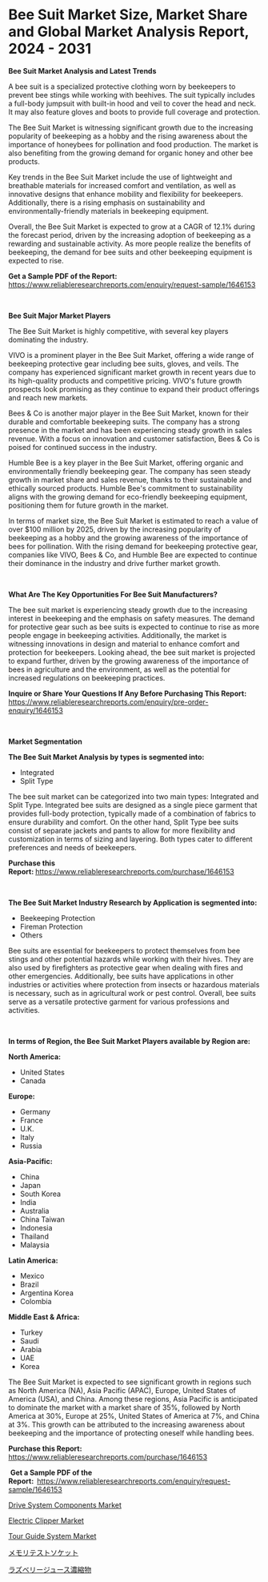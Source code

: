 <p><h1>Bee Suit Market Size, Market Share and Global Market Analysis Report, 2024 - 2031</h1></p><p><strong>Bee Suit Market Analysis and Latest Trends</strong></p>
<p><p>A bee suit is a specialized protective clothing worn by beekeepers to prevent bee stings while working with beehives. The suit typically includes a full-body jumpsuit with built-in hood and veil to cover the head and neck. It may also feature gloves and boots to provide full coverage and protection.</p><p>The Bee Suit Market is witnessing significant growth due to the increasing popularity of beekeeping as a hobby and the rising awareness about the importance of honeybees for pollination and food production. The market is also benefiting from the growing demand for organic honey and other bee products.</p><p>Key trends in the Bee Suit Market include the use of lightweight and breathable materials for increased comfort and ventilation, as well as innovative designs that enhance mobility and flexibility for beekeepers. Additionally, there is a rising emphasis on sustainability and environmentally-friendly materials in beekeeping equipment.</p><p>Overall, the Bee Suit Market is expected to grow at a CAGR of 12.1% during the forecast period, driven by the increasing adoption of beekeeping as a rewarding and sustainable activity. As more people realize the benefits of beekeeping, the demand for bee suits and other beekeeping equipment is expected to rise.</p></p>
<p><strong>Get a Sample PDF of the Report:&nbsp;</strong> <a href="https://www.reliableresearchreports.com/enquiry/request-sample/1646153">https://www.reliableresearchreports.com/enquiry/request-sample/1646153</a></p>
<p>&nbsp;</p>
<p><strong>Bee Suit Major Market Players</strong></p>
<p><p>The Bee Suit Market is highly competitive, with several key players dominating the industry. </p><p>VIVO is a prominent player in the Bee Suit Market, offering a wide range of beekeeping protective gear including bee suits, gloves, and veils. The company has experienced significant market growth in recent years due to its high-quality products and competitive pricing. VIVO's future growth prospects look promising as they continue to expand their product offerings and reach new markets.</p><p>Bees & Co is another major player in the Bee Suit Market, known for their durable and comfortable beekeeping suits. The company has a strong presence in the market and has been experiencing steady growth in sales revenue. With a focus on innovation and customer satisfaction, Bees & Co is poised for continued success in the industry.</p><p>Humble Bee is a key player in the Bee Suit Market, offering organic and environmentally friendly beekeeping gear. The company has seen steady growth in market share and sales revenue, thanks to their sustainable and ethically sourced products. Humble Bee's commitment to sustainability aligns with the growing demand for eco-friendly beekeeping equipment, positioning them for future growth in the market.</p><p>In terms of market size, the Bee Suit Market is estimated to reach a value of over $100 million by 2025, driven by the increasing popularity of beekeeping as a hobby and the growing awareness of the importance of bees for pollination. With the rising demand for beekeeping protective gear, companies like VIVO, Bees & Co, and Humble Bee are expected to continue their dominance in the industry and drive further market growth.</p></p>
<p>&nbsp;</p>
<p><strong>What Are The Key Opportunities For Bee Suit Manufacturers?</strong></p>
<p><p>The bee suit market is experiencing steady growth due to the increasing interest in beekeeping and the emphasis on safety measures. The demand for protective gear such as bee suits is expected to continue to rise as more people engage in beekeeping activities. Additionally, the market is witnessing innovations in design and material to enhance comfort and protection for beekeepers. Looking ahead, the bee suit market is projected to expand further, driven by the growing awareness of the importance of bees in agriculture and the environment, as well as the potential for increased regulations on beekeeping practices.</p></p>
<p><strong>Inquire or Share Your Questions If Any Before Purchasing This Report:</strong> <a href="https://www.reliableresearchreports.com/enquiry/pre-order-enquiry/1646153">https://www.reliableresearchreports.com/enquiry/pre-order-enquiry/1646153</a></p>
<p>&nbsp;</p>
<p><strong>Market Segmentation</strong></p>
<p><strong>The Bee Suit Market Analysis by types is segmented into:</strong></p>
<p><ul><li>Integrated</li><li>Split Type</li></ul></p>
<p><p>The bee suit market can be categorized into two main types: Integrated and Split Type. Integrated bee suits are designed as a single piece garment that provides full-body protection, typically made of a combination of fabrics to ensure durability and comfort. On the other hand, Split Type bee suits consist of separate jackets and pants to allow for more flexibility and customization in terms of sizing and layering. Both types cater to different preferences and needs of beekeepers.</p></p>
<p><strong>Purchase this Report:&nbsp;</strong><a href="https://www.reliableresearchreports.com/purchase/1646153">https://www.reliableresearchreports.com/purchase/1646153</a></p>
<p>&nbsp;</p>
<p><strong>The Bee Suit Market Industry Research by Application is segmented into:</strong></p>
<p><ul><li>Beekeeping Protection</li><li>Fireman Protection</li><li>Others</li></ul></p>
<p><p>Bee suits are essential for beekeepers to protect themselves from bee stings and other potential hazards while working with their hives. They are also used by firefighters as protective gear when dealing with fires and other emergencies. Additionally, bee suits have applications in other industries or activities where protection from insects or hazardous materials is necessary, such as in agricultural work or pest control. Overall, bee suits serve as a versatile protective garment for various professions and activities.</p></p>
<p>&nbsp;</p>
<p><strong>In terms of Region, the Bee Suit Market Players available by Region are:</strong></p>
<p>
    <p> <strong> North America: </strong>
        <ul>
            <li>United States</li>
            <li>Canada</li>
        </ul>
        </p> 
    <p> <strong> Europe: </strong>
        <ul>
            <li>Germany</li>
            <li>France</li>
            <li>U.K.</li>
            <li>Italy</li>
            <li>Russia</li>
        </ul>
        </p> 
    <p> <strong> Asia-Pacific: </strong>
        <ul>
            <li>China</li>
            <li>Japan</li>
            <li>South Korea</li>
            <li>India</li>
            <li>Australia</li>
            <li>China Taiwan</li>
            <li>Indonesia</li>
            <li>Thailand</li>
            <li>Malaysia</li>
        </ul>
        </p> 
    <p> <strong> Latin America: </strong>
        <ul>
            <li>Mexico</li>
            <li>Brazil</li>
            <li>Argentina Korea</li>
            <li>Colombia</li>
        </ul>
        </p> 
    <p> <strong> Middle East & Africa: </strong>
        <ul>
            <li>Turkey</li>
            <li>Saudi</li>
            <li>Arabia</li>
            <li>UAE</li>
            <li>Korea</li>
        </ul>
    </p>
    </p>
<p><p>The Bee Suit Market is expected to see significant growth in regions such as North America (NA), Asia Pacific (APAC), Europe, United States of America (USA), and China. Among these regions, Asia Pacific is anticipated to dominate the market with a market share of 35%, followed by North America at 30%, Europe at 25%, United States of America at 7%, and China at 3%. This growth can be attributed to the increasing awareness about beekeeping and the importance of protecting oneself while handling bees.</p></p>
<p><strong>Purchase this Report: </strong><a href="https://www.reliableresearchreports.com/purchase/1646153">https://www.reliableresearchreports.com/purchase/1646153</a></p>
<p>&nbsp;<strong>Get a Sample PDF of the Report:&nbsp;&nbsp;</strong><a href="https://www.reliableresearchreports.com/enquiry/request-sample/1646153">https://www.reliableresearchreports.com/enquiry/request-sample/1646153</a></p>
<p><strong></strong></p>
<p><p><a href="https://issuu.com/reportprime-2/docs/drive-system-components-market-size-2030.pptx">Drive System Components Market</a></p><p><a href="https://github.com/markusgodoy/Market-Research-Report-List-2/blob/main/electric-clipper-market.md">Electric Clipper Market</a></p><p><a href="https://github.com/arionmp/Market-Research-Report-List-2/blob/main/tour-guide-system-market.md">Tour Guide System Market</a></p><p><a href="https://github.com/zjkmgcs938405/Market-Research-Report-List-1/blob/main/47082316826.md">メモリテストソケット</a></p><p><a href="https://github.com/mohamedbakry57/Market-Research-Report-List-3/blob/main/61954476825.md">ラズベリージュース濃縮物</a></p></p>
